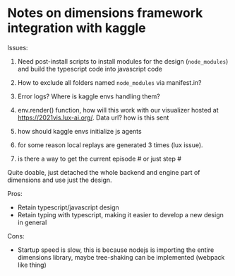 # Notes on dimensions framework integration with kaggle


Issues: 
1. Need post-install scripts to install modules for the design (`node_modules`) and build the typescript code into javascript code

2. How to exclude all folders named `node_modules` via manifest.in?

3. Error logs? Where is kaggle envs handling them?

4. env.render() function, how will this work with our visualizer hosted at https://2021vis.lux-ai.org/. Data url? how is this sent

5. how should kaggle envs initialize js agents

6. for some reason local replays are generated 3 times (lux issue). 

7. is there a way to get the current episode # or just step #

Quite doable, just detached the whole backend and engine part of dimensions and use just the design.

Pros:
- Retain typescript/javascript design
- Retain typing with typescript, making it easier to develop a new design in general


Cons:
- Startup speed is slow, this is because nodejs is importing the entire dimensions library, maybe tree-shaking can be implemented (webpack like thing)
